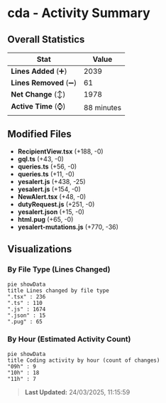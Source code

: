 # cda - Activity Summary 

## Overall Statistics

| Stat                   | Value                                                             |
| ---------------------- | ----------------------------------------------------------------- |
| **Lines Added** (➕)   | 2039                                          |
| **Lines Removed** (➖) | 61                                        |
| **Net Change** (↕)    | 1978                |
| **Active Time** (⌚)   | 88 minutes |


## Modified Files
- **RecipientView.tsx** (+188, -0)
- **gql.ts** (+43, -0)
- **queries.ts** (+56, -0)
- **queries.ts** (+11, -0)
- **yesalert.js** (+438, -25)
- **yesalert.js** (+154, -0)
- **NewAlert.tsx** (+48, -0)
- **dutyRequest.js** (+251, -0)
- **yesalert.json** (+15, -0)
- **html.pug** (+65, -0)
- **yesalert-mutations.js** (+770, -36)

## Visualizations

### By File Type (Lines Changed)

```mermaid
pie showData
title Lines changed by file type
".tsx" : 236
".ts" : 110
".js" : 1674
".json" : 15
".pug" : 65
```

### By Hour (Estimated Activity Count)

```mermaid
pie showData
title Coding activity by hour (count of changes)
"09h" : 9
"10h" : 18
"11h" : 7
```


> **Last Updated:** 24/03/2025, 11:15:59